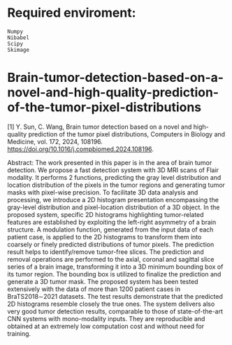 # Required enviroment:
    Numpy
    Nibabel
    Scipy
    Skimage



# Brain-tumor-detection-based-on-a-novel-and-high-quality-prediction-of-the-tumor-pixel-distributions

[1] Y. Sun, C. Wang, Brain tumor detection based on a novel and high-quality prediction of the tumor pixel distributions, Computers in Biology and Medicine, vol. 172, 2024, 108196. https://doi.org/10.1016/j.compbiomed.2024.108196.

Abstract: The work presented in this paper is in the area of brain tumor detection. We propose a fast detection system with 3D MRI scans of Flair modality. It performs 2 functions, predicting the gray level distribution and location distribution of the pixels in the tumor regions and generating tumor masks with pixel-wise precision. To facilitate 3D data analysis and processing, we introduce a 2D histogram presentation encompassing the gray-level distribution and pixel-location distribution of a 3D object. In the proposed system, specific 2D histograms highlighting tumor-related features are established by exploiting the left-right asymmetry of a brain structure. A modulation function, generated from the input data of each patient case, is applied to the 2D histograms to transform them into coarsely or finely predicted distributions of tumor pixels. The prediction result helps to identify/remove tumor-free slices. The prediction and removal operations are performed to the axial, coronal and sagittal slice series of a brain image, transforming it into a 3D minimum bounding box of its tumor region. The bounding box is utilized to finalize the prediction and generate a 3D tumor mask. The proposed system has been tested extensively with the data of more than 1200 patient cases in BraTS2018∼2021 datasets. The test results demonstrate that the predicted 2D histograms resemble closely the true ones. The system delivers also very good tumor detection results, comparable to those of state-of-the-art CNN systems with mono-modality inputs. They are reproducible and obtained at an extremely low computation cost and without need for training.
